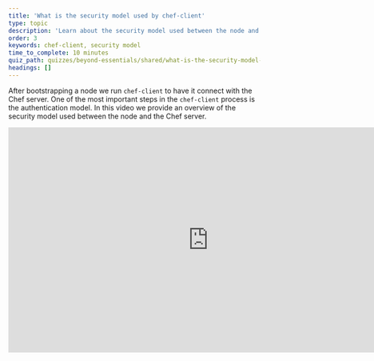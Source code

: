 ```yaml
---
title: 'What is the security model used by chef-client'
type: topic
description: 'Learn about the security model used between the node and the Chef server.'
order: 3
keywords: chef-client, security model
time_to_complete: 10 minutes
quiz_path: quizzes/beyond-essentials/shared/what-is-the-security-model-used-by-chef-client.yml
headings: []
---
```

After bootstrapping a node we run `chef-client` to have it connect with the Chef server. One of the most important steps in the `chef-client` process is the authentication model. In this video we provide an overview of the security model used between the node and the Chef server.

<iframe width="800" height="450" src="https://www.youtube.com/embed/lgPzfcJ9U4g?list=PL11cZfNdwNyNciM-PmIrO0hkSZB-ir52t" frameborder="0" allowfullscreen></iframe>
